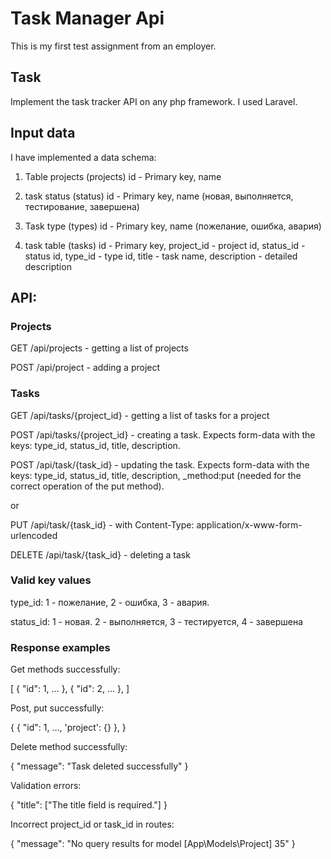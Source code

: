 # Task Manager Api

This is my first test assignment from an employer.

## Task

Implement the task tracker API on any php framework. I used Laravel.

## Input data

I have implemented a data schema:

1) Table projects (projects)
id - Primary key,
name

2) task status (status)
id - Primary key,
name (новая, выполняется, тестирование, завершена)

3) Task type (types)
id - Primary key,
name (пожелание, ошибка, авария)

4) task table (tasks)
id - Primary key,
project_id - project id,
status_id - status id,
type_id - type id,
title - task name,
description - detailed description

## API:


### Projects

GET /api/projects - getting a list of projects

POST /api/project - adding a project


### Tasks

GET /api/tasks/{project_id} - getting a list of tasks for a project

POST /api/tasks/{project_id} - creating a task. Expects form-data with the keys: type_id, status_id, title, description.

POST /api/task/{task_id} - updating the task. Expects form-data with the keys: type_id, status_id, title, description, _method:put (needed for the correct operation of the put method).

or

PUT /api/task/{task_id} - with Content-Type: application/x-www-form-urlencoded

DELETE /api/task/{task_id} - deleting a task

### Valid key values

type_id: 1 - пожелание, 2 - ошибка, 3 - авария.

status_id: 1 - новая. 2 - выполняется, 3 - тестируется, 4 - завершена

### Response examples

Get methods successfully:

[
    {
        "id": 1,
        ...
    },
    {
        "id": 2,
        ...
    },
]

Post, put successfully:

{
    {
        "id": 1,
        ...,
        'project': {}
    },
}

Delete method successfully:

{ 
    "message": "Task deleted successfully"
}

Validation errors:

{
    "title": ["The title field is required."]
}

Incorrect project_id or task_id in routes:

{
    "message": "No query results for model [App\Models\Project] 35"
}
